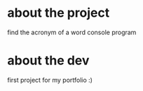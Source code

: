 # about the project
find the acronym of a word
console program

# about the dev
first project for my portfolio :)
